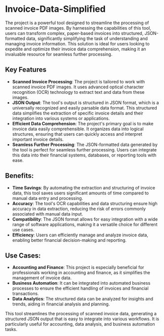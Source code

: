 # Invoice-Data-Simplified

The project is a powerful tool designed to streamline the processing of scanned invoice PDF images. By harnessing the capabilities of this tool, users can transform complex, paper-based invoices into structured, JSON-formatted data, significantly simplifying the task of understanding and managing invoice information. This solution is ideal for users looking to expedite and optimize their invoice data comprehension, making it an invaluable resource for seamless further processing.

## Key Features
- **Scanned Invoice Processing**: The project is tailored to work with scanned invoice PDF images. It uses advanced optical character recognition (OCR) technology to extract text and data from these images.
- **JSON Output**: The tool's output is structured in JSON format, which is a universally recognized and easily parsable data format. This structured data simplifies the extraction of specific invoice details and their integration into various systems or applications.
- **Efficient Data Comprehension**: The project's primary goal is to make invoice data easily comprehensible. It organizes data into logical structures, ensuring that users can quickly access and interpret important invoice details.
- **Seamless Further Processing**: The JSON-formatted data generated by the tool is perfect for seamless further processing. Users can integrate this data into their financial systems, databases, or reporting tools with ease.

## Benefits:
- **Time Savings**: By automating the extraction and structuring of invoice data, this tool saves users significant amounts of time compared to manual data entry and processing.
- **Accuracy**: The tool's OCR capabilities and data structuring ensure high accuracy in data extraction, reducing the risk of errors commonly associated with manual data input.
- **Compatibility**: The JSON format allows for easy integration with a wide range of software applications, making it a versatile choice for different use cases.
- **Efficiency**: Users can efficiently manage and analyze invoice data, enabling better financial decision-making and reporting.

## Use Cases:
- **Accounting and Finance**: This project is especially beneficial for professionals working in accounting and finance, as it simplifies the management of invoice data.
- **Business Automation**: It can be integrated into automated business processes to ensure the efficient handling of invoices and financial transactions.
- **Data Analytics**: The structured data can be analyzed for insights and trends, aiding in financial analysis and planning.

This tool streamlines the processing of scanned invoice data, generating a structured JSON output that is easy to integrate into various workflows. It is particularly useful for accounting, data analysis, and business automation tasks.


